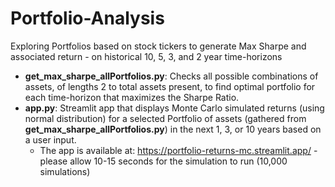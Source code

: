 # Portfolio-Analysis


Exploring Portfolios based on stock tickers to generate Max Sharpe and associated return - on historical 10, 5, 3, and 2 year time-horizons
  - **get_max_sharpe_allPortfolios.py**: Checks all possible combinations of assets, of lengths 2 to total assets present, to find optimal portfolio for each time-horizon that maximizes the Sharpe Ratio.
  - **app.py**: Streamlit app that displays Monte Carlo simulated returns (using normal distribution) for a selected Portfolio of assets (gathered from **get_max_sharpe_allPortfolios.py**) in the next 1, 3, or 10 years based on a user input.
    - The app is available at: https://portfolio-returns-mc.streamlit.app/ - please allow 10-15 seconds for the simulation to run (10,000 simulations)
      

